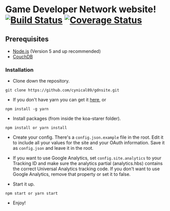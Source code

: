 # Game Developer Network website! [![Build Status](https://travis-ci.org/cynical89/gdnsite.svg?branch=master)](https://travis-ci.org/cynical89/gdnsite) [![Coverage Status](https://coveralls.io/repos/github/cynical89/gdnsite/badge.svg?branch=master)](https://coveralls.io/github/cynical89/gdnsite?branch=master)

## Prerequisites
* [Node.js](https://nodejs.org/en/) (Version 5 and up recommended)
* [CouchDB](https://apache.couchdb.com)

### Installation

* Clone down the repository.
```
git clone https://github.com/cynical89/gdnsite.git
```

* If you don't have yarn you can get it [here](https://yarnpkg.com/en/docs/install), or
```
npm install -g yarn
```

* Install packages (from inside the koa-starer folder).
```
npm install or yarn install
```

* Create your config.  There's a `config.json.example` file in the root.  Edit it to include all your values for the site and your OAuth information.  Save it as `config.json` and leave it in the root.

* If you want to use Google Analytics, set `config.site.analytics` to your Tracking ID and make sure the analytics partial (analytics.hbs) contains the correct Universal Analytics tracking code.  If you don't want to use Google Analytics, remove that property or set it to false.

* Start it up.
```
npm start or yarn start
```

* Enjoy!
